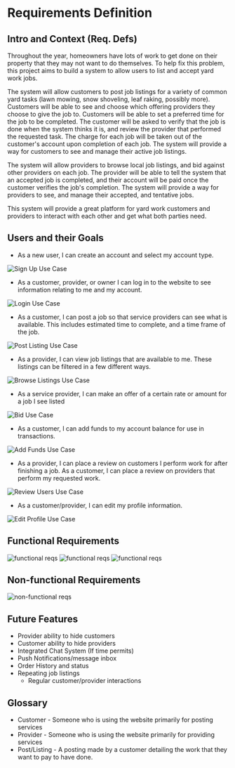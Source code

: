# Requirements Definition
## Intro and Context (Req. Defs)

Throughout the year, homeowners have lots of work to get done on their property that they may not want to do themselves. To help fix this problem, this project aims to build a system to allow users to list and accept yard work jobs.

The system will allow customers to post job listings for a variety of common yard tasks (lawn mowing, snow shoveling, leaf raking, possibly more). Customers will be able to see and choose which offering providers they choose to give the job to. Customers will be able to set a preferred time for the job to be completed. The customer will be asked to verify that the job is done when the system thinks it is, and review the provider that performed the requested task. The charge for each job will be taken out of the customer&#39;s account upon completion of each job. The system will provide a way for customers to see and manage their active job listings.

The system will allow providers to browse local job listings, and bid against other providers on each job. The provider will be able to tell the system that an accepted job is completed, and their account will be paid once the customer verifies the job&#39;s completion. The system will provide a way for providers to see, and manage their accepted, and tentative jobs.

This system will provide a great platform for yard work customers and providers to interact with each other and get what both parties need.

## Users and their Goals

- As a new user, I can create an account and select my account type.

![Sign Up Use Case](img/signup-usecase.png)

- As a customer, provider, or owner I can log in to the website to see information relating to me and my account.

![Login Use Case](img/login-usecase.png)

- As a customer, I can post a job so that service providers can see what is available. This includes estimated time to complete, and a time frame of the job.

![Post Listing Use Case](img/postListings.png)

- As a provider, I can view job listings that are available to me. These listings can be filtered in a few different ways.

![Browse Listings Use Case](img/browseListings.png)

- As a service provider, I can make an offer of a certain rate or amount for a job I see listed

![Bid Use Case](img/bidding.png)

- As a customer, I can add funds to my account balance for use in transactions.

![Add Funds Use Case](img/addFunds.png)

- As a provider, I can place a review on customers I perform work for after finishing a job. As a customer, I can place a review on providers that perform my requested work.

![Review Users Use Case](img/ReviewUser-usecase.png)

- As a customer/provider, I can edit my profile information.

![Edit Profile Use Case](img/EditProfile-usecase.png)

## Functional Requirements

![functional reqs](img/FR1.PNG)
![functional reqs](img/FR2.PNG)
![functional reqs](img/FR3.PNG)

## Non-functional Requirements

![non-functional reqs](img/nfr1.PNG)

## Future Features

- Provider ability to hide customers
- Customer ability to hide providers
- Integrated Chat System (If time permits)
- Push Notifications/message inbox
- Order History and status
- Repeating job listings
  - Regular customer/provider interactions

## Glossary

- Customer - Someone who is using the website primarily for posting services
- Provider - Someone who is using the website primarily for providing services
- Post/Listing - A posting made by a customer detailing the work that they want to pay to have done.
